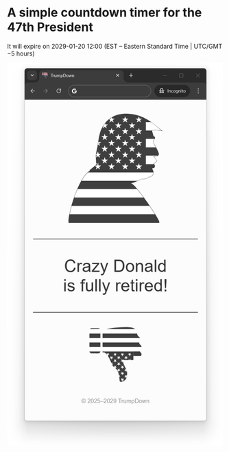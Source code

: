 # A simple countdown timer for the 47th President

It will expire on 2029-01-20 12:00 (EST&nbsp;&ndash;&nbsp;Eastern Standard Time&nbsp;|&nbsp;UTC/GMT &minus;5 hours)

![Crazy Donald is fully retired!](trumpdown.png)
